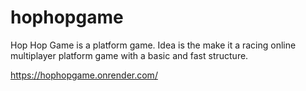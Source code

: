 # hophopgame
Hop Hop Game is a platform game. Idea is the make it a racing online multiplayer platform game with a basic and fast structure.

https://hophopgame.onrender.com/

